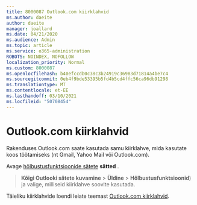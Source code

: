 ```yaml
---
title: 8000087 Outlook.com kiirklahvid
ms.author: daeite
author: daeite
manager: joallard
ms.date: 04/21/2020
ms.audience: Admin
ms.topic: article
ms.service: o365-administration
ROBOTS: NOINDEX, NOFOLLOW
localization_priority: Normal
ms.custom: 8000087
ms.openlocfilehash: b40efccdb0c38c3b24919c36983d71814a4be7c4
ms.sourcegitcommit: 0eb4f9bde53395b5fd4b5cd4ffc56ca96db91298
ms.translationtype: MT
ms.contentlocale: et-EE
ms.lasthandoff: 03/10/2021
ms.locfileid: "50708454"
---
```

# <a name="keyboard-shortcuts-in-outlookcom"></a>Outlook.com kiirklahvid

Rakenduses Outlook.com saate kasutada samu kiirklahve, mida kasutate koos töötamiseks (nt Gmail, Yahoo Mail või Outlook.com).

Avage [hõlbustusfunktsioonide sätete](https://go.microsoft.com/fwlink/?linkid=2080840) **sätted** . 
 > **Kõigi Outlooki sätete kuvamine**  >  **Üldine**  >  **Hõlbustusfunktsioonid**) ja valige, milliseid kiirklahve soovite kasutada.

Täieliku kiirklahvide loendi leiate teemast [Outlook.com kiirklahvid](https://support.microsoft.com/topic/keyboard-shortcuts-for-outlook-3cdeb221-7ae5-4c1d-8c1d-9e63216c1efd).